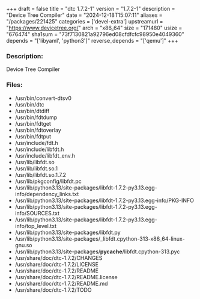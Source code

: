 +++
draft = false
title = "dtc 1.7.2-1"
version = "1.7.2-1"
description = "Device Tree Compiler"
date = "2024-12-18T15:07:11"
aliases = "/packages/221425"
categories = ['devel-extra']
upstreamurl = "https://www.devicetree.org/"
arch = "x86_64"
size = "171480"
usize = "676474"
sha1sum = "73f7130821a92796ed08cfdfcfc98950e4049360"
depends = "['libyaml', 'python3']"
reverse_depends = "['qemu']"
+++
### Description: 
Device Tree Compiler

### Files: 
* /usr/bin/convert-dtsv0
* /usr/bin/dtc
* /usr/bin/dtdiff
* /usr/bin/fdtdump
* /usr/bin/fdtget
* /usr/bin/fdtoverlay
* /usr/bin/fdtput
* /usr/include/fdt.h
* /usr/include/libfdt.h
* /usr/include/libfdt_env.h
* /usr/lib/libfdt.so
* /usr/lib/libfdt.so.1
* /usr/lib/libfdt.so.1.7.2
* /usr/lib/pkgconfig/libfdt.pc
* /usr/lib/python3.13/site-packages/libfdt-1.7.2-py3.13.egg-info/dependency_links.txt
* /usr/lib/python3.13/site-packages/libfdt-1.7.2-py3.13.egg-info/PKG-INFO
* /usr/lib/python3.13/site-packages/libfdt-1.7.2-py3.13.egg-info/SOURCES.txt
* /usr/lib/python3.13/site-packages/libfdt-1.7.2-py3.13.egg-info/top_level.txt
* /usr/lib/python3.13/site-packages/libfdt.py
* /usr/lib/python3.13/site-packages/_libfdt.cpython-313-x86_64-linux-gnu.so
* /usr/lib/python3.13/site-packages/__pycache__/libfdt.cpython-313.pyc
* /usr/share/doc/dtc-1.7.2/CHANGES
* /usr/share/doc/dtc-1.7.2/LICENSE
* /usr/share/doc/dtc-1.7.2/README
* /usr/share/doc/dtc-1.7.2/README.license
* /usr/share/doc/dtc-1.7.2/README.md
* /usr/share/doc/dtc-1.7.2/TODO
